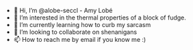 - 👋 Hi, I’m @alobe-seccl - Amy Lobé  
- 👀 I’m interested in the thermal properties of a block of fudge.
- 🌱 I’m currently learning how to curb my sarcasm
- 💞️ I’m looking to collaborate on shenanigans
- 📫 How to reach me by email if you know me :)

<!---
alobe-seccl/alobe-seccl is a ✨ special ✨ repository because its `README.md` (this file) appears on your GitHub profile.
You can click the Preview link to take a look at your changes.
--->
